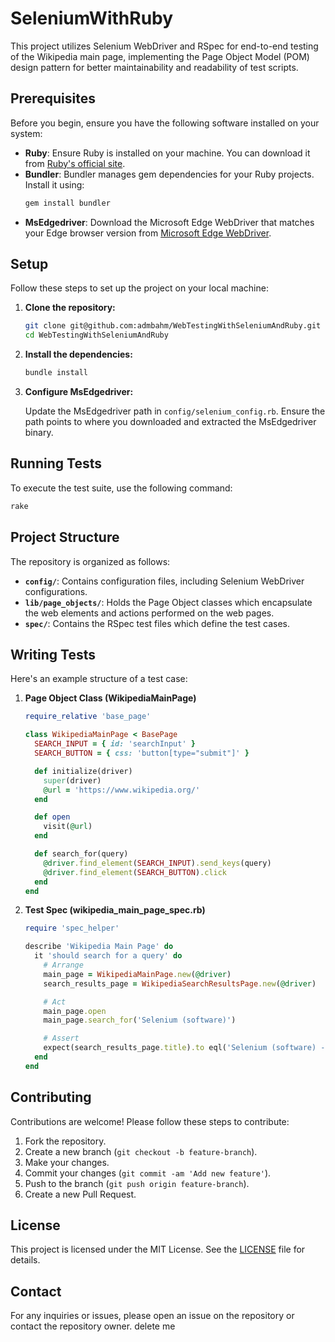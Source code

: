 # SeleniumWithRuby

This project utilizes Selenium WebDriver and RSpec for end-to-end testing of the Wikipedia main page, implementing the Page Object Model (POM) design pattern for better maintainability and readability of test scripts.

## Prerequisites

Before you begin, ensure you have the following software installed on your system:

- **Ruby**: Ensure Ruby is installed on your machine. You can download it from [Ruby's official site](https://www.ruby-lang.org/en/downloads/).
- **Bundler**: Bundler manages gem dependencies for your Ruby projects. Install it using:
    ```sh
    gem install bundler
    ```
- **MsEdgedriver**: Download the Microsoft Edge WebDriver that matches your Edge browser version from [Microsoft Edge WebDriver](https://developer.microsoft.com/en-us/microsoft-edge/tools/webdriver/).

## Setup

Follow these steps to set up the project on your local machine:

1. **Clone the repository:**

    ```sh
    git clone git@github.com:admbahm/WebTestingWithSeleniumAndRuby.git
    cd WebTestingWithSeleniumAndRuby
    ```

2. **Install the dependencies:**

    ```sh
    bundle install
    ```

3. **Configure MsEdgedriver:**

   Update the MsEdgedriver path in `config/selenium_config.rb`. Ensure the path points to where you downloaded and extracted the MsEdgedriver binary.

## Running Tests

To execute the test suite, use the following command:

```sh
rake
```

## Project Structure

The repository is organized as follows:

- **`config/`**: Contains configuration files, including Selenium WebDriver configurations.
- **`lib/page_objects/`**: Holds the Page Object classes which encapsulate the web elements and actions performed on the web pages.
- **`spec/`**: Contains the RSpec test files which define the test cases.

## Writing Tests

Here's an example structure of a test case:

1. **Page Object Class (WikipediaMainPage)**

    ```ruby
    require_relative 'base_page'

    class WikipediaMainPage < BasePage
      SEARCH_INPUT = { id: 'searchInput' }
      SEARCH_BUTTON = { css: 'button[type="submit"]' }

      def initialize(driver)
        super(driver)
        @url = 'https://www.wikipedia.org/'
      end

      def open
        visit(@url)
      end

      def search_for(query)
        @driver.find_element(SEARCH_INPUT).send_keys(query)
        @driver.find_element(SEARCH_BUTTON).click
      end
    end
    ```

2. **Test Spec (wikipedia_main_page_spec.rb)**

    ```ruby
    require 'spec_helper'

    describe 'Wikipedia Main Page' do
      it 'should search for a query' do
        # Arrange
        main_page = WikipediaMainPage.new(@driver)
        search_results_page = WikipediaSearchResultsPage.new(@driver)

        # Act
        main_page.open
        main_page.search_for('Selenium (software)')

        # Assert
        expect(search_results_page.title).to eql('Selenium (software) - Wikipedia')
      end
    end
    ```

## Contributing

Contributions are welcome! Please follow these steps to contribute:

1. Fork the repository.
2. Create a new branch (`git checkout -b feature-branch`).
3. Make your changes.
4. Commit your changes (`git commit -am 'Add new feature'`).
5. Push to the branch (`git push origin feature-branch`).
6. Create a new Pull Request.

## License

This project is licensed under the MIT License. See the [LICENSE](LICENSE) file for details.

## Contact

For any inquiries or issues, please open an issue on the repository or contact the repository owner.
delete me